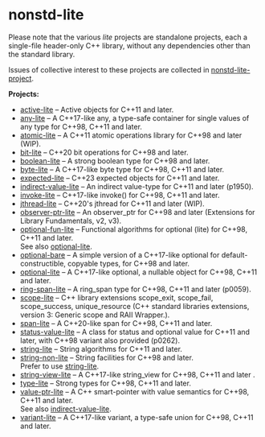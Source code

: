 # nonstd-lite

Please note that the various _lite_ projects are standalone projects, each a single-file header-only C++ library, without any dependencies other than the standard library.

Issues of collective interest to these projects are collected in [nonstd-lite-project](https://github.com/martinmoene/nonstd-lite-project).

**Projects:**

- [active-lite](https://github.com/martinmoene/active-lite) &ndash; Active objects for C++11 and later.
- [any-lite](https://github.com/martinmoene/any-lite) &ndash; A C++17-like any, a type-safe container for single values of any type for C++98, C++11 and later.
- [atomic-lite](https://github.com/martinmoene/atomic-lite) &ndash; A C++11 atomic operations library for C++98 and later (WIP).
- [bit-lite](https://github.com/martinmoene/bit-lite) &ndash; C++20 bit operations for C++98 and later.
- [boolean-lite](https://github.com/martinmoene/boolean-lite) &ndash; A strong boolean type for C++98 and later.
- [byte-lite](https://github.com/martinmoene/byte-lite) &ndash; A C++17-like byte type for C++98, C++11 and later.
- [expected-lite](https://github.com/martinmoene/expected-lite) &ndash; C++23 expected objects for C++11 and later.
- [indirect-value-lite](https://github.com/martinmoene/indirect-value-lite) &ndash; An indirect value-type for C++11 and later (p1950).
- [invoke-lite](https://github.com/martinmoene/invoke-lite) &ndash; C++17-like invoke() for C++98, C++11 and later.
- [jthread-lite](https://github.com/martinmoene/jthread-lite) &ndash; C++20's jthread for C++11 and later (WIP).
- [observer-ptr-lite](https://github.com/martinmoene/observer-ptr-lite) &ndash; An observer_ptr for C++98 and later (Extensions for Library Fundamentals, v2, v3).
- [optional-fun-lite](https://github.com/martinmoene/optional-fun-lite) &ndash; Functional algorithms for optional (lite) for C++98, C++11 and later.  
  See also [optional-lite](https://github.com/martinmoene/optional-lite).
- [optional-bare](https://github.com/martinmoene/optional-lite) &ndash; A simple version of a C++17-like optional for default-constructible, copyable types, for C++98 and later.
- [optional-lite](https://github.com/martinmoene/optional-lite) &ndash; A C++17-like optional, a nullable object for C++98, C++11 and later.
- [ring-span-lite](https://github.com/martinmoene/ring-span-lite) &ndash; A ring_span type for C++98, C++11 and later (p0059).
- [scope-lite](https://github.com/martinmoene/scope-lite) &ndash; C++ library extensions scope_exit, scope_fail, scope_success, unique_resource (C++ standard libraries extensions, version 3: Generic scope and RAII Wrapper.).
- [span-lite](https://github.com/martinmoene/span-lite) &ndash; A C++20-like span for C++98, C++11 and later.
- [status-value-lite](https://github.com/martinmoene/status-value-lite) &ndash; A class for status and optional value for C++11 and later, with C++98 variant also provided (p0262).
- [string-lite](https://github.com/martinmoene/string-lite) &ndash; String algorithms for C++11 and later.
- [string-non-lite](https://github.com/martinmoene/string-non-lite) &ndash; String facilities for C++98 and later.  
  Prefer to use [string-lite](https://github.com/martinmoene/string-lite).
- [string-view-lite](https://github.com/martinmoene/string-view-lite) &ndash; A C++17-like string_view for C++98, C++11 and later .
- [type-lite](https://github.com/martinmoene/type-lite) &ndash; Strong types for C++98, C++11 and later.
- [value-ptr-lite](https://github.com/martinmoene/value-ptr-lite) &ndash; A C++ smart-pointer with value semantics for C++98, C++11 and later.   
  See also [indirect-value-lite](https://github.com/martinmoene/indirect-value-lite).
- [variant-lite](https://github.com/martinmoene/variant-lite) &ndash; A C++17-like variant, a type-safe union for C++98, C++11 and later.

<!-- 
- [numeric-lite](https://github.com/martinmoene/numeric-lite) &ndash; 
- [rpc-lite](https://github.com/martinmoene/rpc-lite) PM
- [typetag-lite](https://github.com/martinmoene/typetag-lite) &ndash; 
-->
